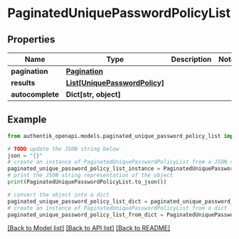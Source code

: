 # PaginatedUniquePasswordPolicyList


## Properties

Name | Type | Description | Notes
------------ | ------------- | ------------- | -------------
**pagination** | [**Pagination**](Pagination.md) |  | 
**results** | [**List[UniquePasswordPolicy]**](UniquePasswordPolicy.md) |  | 
**autocomplete** | **Dict[str, object]** |  | 

## Example

```python
from authentik_openapi.models.paginated_unique_password_policy_list import PaginatedUniquePasswordPolicyList

# TODO update the JSON string below
json = "{}"
# create an instance of PaginatedUniquePasswordPolicyList from a JSON string
paginated_unique_password_policy_list_instance = PaginatedUniquePasswordPolicyList.from_json(json)
# print the JSON string representation of the object
print(PaginatedUniquePasswordPolicyList.to_json())

# convert the object into a dict
paginated_unique_password_policy_list_dict = paginated_unique_password_policy_list_instance.to_dict()
# create an instance of PaginatedUniquePasswordPolicyList from a dict
paginated_unique_password_policy_list_from_dict = PaginatedUniquePasswordPolicyList.from_dict(paginated_unique_password_policy_list_dict)
```
[[Back to Model list]](../README.md#documentation-for-models) [[Back to API list]](../README.md#documentation-for-api-endpoints) [[Back to README]](../README.md)


